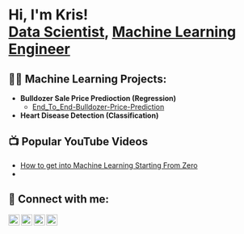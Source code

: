 <h1>Hi, I'm Kris! <br/><a href="https://github.com/Achikris">Data Scientist</a>, <a href="https://www.linkedin.com/in/chrisachi/">Machine Learning Engineer</a></h1>

<h2>👨‍💻 Machine Learning Projects:</h2>

- <b>Bulldozer Sale Price Predioction (Regression)</b>
  - [End_To_End-Bulldozer-Price-Prediction](https://github.com/AchiKris/End_To_End-Bulldozer-Price-Prediction/blob/main/README.md)
- <b>Heart Disease Detection (Classification)</b>
  
<h2>📺 Popular YouTube Videos</h2>

- [How to get into Machine Learning Starting From Zero](https://www.youtube.com)
-

<h2> 🤳 Connect with me:</h2>

[<img align="left" alt="AchiKris | YouTube" width="22px" src="https://cdn.jsdelivr.net/npm/simple-icons@v3/icons/youtube.svg" />][youtube]
[<img align="left" alt="AchiKris | Twitter" width="22px" src="https://cdn.jsdelivr.net/npm/simple-icons@v3/icons/twitter.svg" />][twitter]
[<img align="left" alt="AchiKris | LinkedIn" width="22px" src="https://cdn.jsdelivr.net/npm/simple-icons@v3/icons/linkedin.svg" />][linkedin]
[<img align="left" alt="AchiKris | Instagram" width="22px" src="https://cdn.jsdelivr.net/npm/simple-icons@v3/icons/instagram.svg" />][instagram]

[twitter]: https://twitter.com/
[youtube]: https://www.youtube.com/c/
[instagram]: https://www.instagram.com//
[linkedin]: https://linkedin.com/in/achichris

<!--
**AchiKris/AchiKris** is a ✨ _special_ ✨ repository because its `README.md` (this file) appears on your GitHub profile.

Here are some ideas to get you started:

- 🔭 I’m currently working on ...
- 🌱 I’m currently learning ...
- 👯 I’m looking to collaborate on ...
- 🤔 I’m looking for help with ...
- 💬 Ask me about ...
- 📫 How to reach me: ...
- 😄 Pronouns: ...
- ⚡ Fun fact: ...
-->

